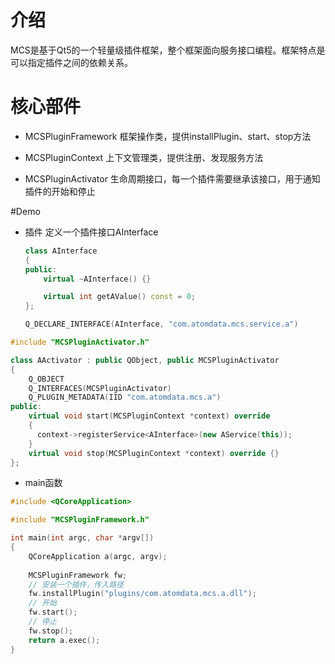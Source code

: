 # 介绍
  MCS是基于Qt5的一个轻量级插件框架，整个框架面向服务接口编程。框架特点是可以指定插件之间的依赖关系。

# 核心部件
* MCSPluginFramework
  框架操作类，提供installPlugin、start、stop方法
  
* MCSPluginContext
  上下文管理类，提供注册、发现服务方法
  
* MCSPluginActivator
  生命周期接口，每一个插件需要继承该接口，用于通知插件的开始和停止
  
#Demo
* 插件
  定义一个插件接口AInterface
  ```cpp
  class AInterface
  {
  public:
      virtual ~AInterface() {}

      virtual int getAValue() const = 0;
  };
  
  Q_DECLARE_INTERFACE(AInterface, "com.atomdata.mcs.service.a")
  ```
```cpp
#include "MCSPluginActivator.h"

class AActivator : public QObject, public MCSPluginActivator
{
    Q_OBJECT
    Q_INTERFACES(MCSPluginActivator)
    Q_PLUGIN_METADATA(IID "com.atomdata.mcs.a")
public:
    virtual void start(MCSPluginContext *context) override
    {
      context->registerService<AInterface>(new AService(this));
    }
    virtual void stop(MCSPluginContext *context) override {}
};
```

* main函数
```cpp
#include <QCoreApplication>

#include "MCSPluginFramework.h"

int main(int argc, char *argv[])
{
    QCoreApplication a(argc, argv);
    
    MCSPluginFramework fw;
    // 安装一个插件，传入路径
    fw.installPlugin("plugins/com.atomdata.mcs.a.dll");
    // 开始
    fw.start();
    // 停止
    fw.stop();
    return a.exec();
}
```
  
